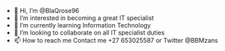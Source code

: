 - 👋 Hi, I’m @BlaQrose96
- 👀 I’m interested in becoming a great IT specialist
- 🌱 I’m currently learning Information Technology 
- 💞️ I’m looking to collaborate on all IT specialist duties
- 📫 How to reach me Contact me +27 653025587 or Twitter @BBMzans

<!---
BlaQrose96/BlaQrose96 is a ✨ special old soul young  ,
lady who's willing to keep learning more in IT industry

